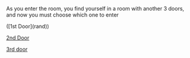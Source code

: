 As you enter the room, you find yourself in a room with another 3 doors, and now you must choose which one to enter

<html>
<body>
<script>
var rand =random(1,4);
var door1, door2, door3;
if(rand==1){
    fdoor= 
}

</script>
([1st Door](rand))

[2nd Door]()  

[3rd door]()
</body>

<html>
